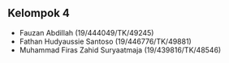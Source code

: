 ## Kelompok 4
- Fauzan Abdillah (19/444049/TK/49245)
- Fathan Hudyaussie Santoso (19/446776/TK/49881)
- Muhammad Firas Zahid Suryaatmaja (19/439816/TK/48546)
